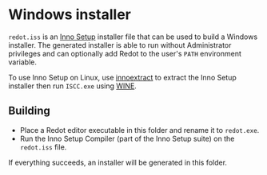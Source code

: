 # Windows installer

`redot.iss` is an [Inno Setup](https://jrsoftware.org/isinfo.php) installer file
that can be used to build a Windows installer. The generated installer is able
to run without Administrator privileges and can optionally add Redot to the
user's `PATH` environment variable.

To use Inno Setup on Linux, use [innoextract](https://constexpr.org/innoextract/)
to extract the Inno Setup installer then run `ISCC.exe` using
[WINE](https://www.winehq.org/).

## Building

- Place a Redot editor executable in this folder and rename it to `redot.exe`.
- Run the Inno Setup Compiler (part of the Inno Setup suite) on the `redot.iss` file.

If everything succeeds, an installer will be generated in this folder.
